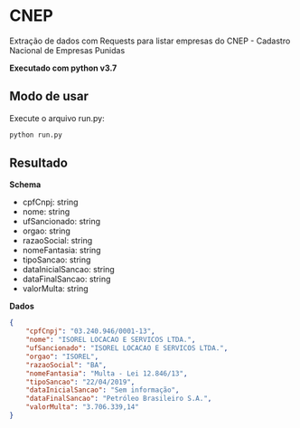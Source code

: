 # CNEP
Extração de dados com Requests para listar empresas do CNEP - Cadastro Nacional de Empresas Punidas

**Executado com python v3.7**

## Modo de usar

Execute o arquivo run.py:

```bash
python run.py
```

## Resultado

**Schema**

- cpfCnpj: string
- nome: string
- ufSancionado: string
- orgao: string
- razaoSocial: string
- nomeFantasia: string
- tipoSancao: string
- dataInicialSancao: string
- dataFinalSancao: string
- valorMulta: string

**Dados**

```json
{
    "cpfCnpj": "03.240.946/0001-13",
    "nome": "ISOREL LOCACAO E SERVICOS LTDA.",
    "ufSancionado": "ISOREL LOCACAO E SERVICOS LTDA.",
    "orgao": "ISOREL",
    "razaoSocial": "BA",
    "nomeFantasia": "Multa - Lei 12.846/13",
    "tipoSancao": "22/04/2019",
    "dataInicialSancao": "Sem informação",
    "dataFinalSancao": "Petróleo Brasileiro S.A.",
    "valorMulta": "3.706.339,14"
}
```